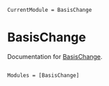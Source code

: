 ```@meta
CurrentModule = BasisChange
```

# BasisChange

Documentation for [BasisChange](https://github.com/ctp-fpub/BasisChange.jl).

```@index
```

```@autodocs
Modules = [BasisChange]
```

